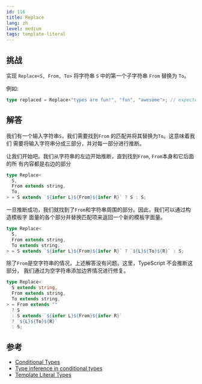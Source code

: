 ```yaml
---
id: 116
title: Replace
lang: zh
level: medium
tags: template-literal
---
```


## 挑战

实现 `Replace<S, From, To>` 将字符串 `S` 中的第一个子字符串 `From` 替换为 `To`。

例如:

```ts
type replaced = Replace<"types are fun!", "fun", "awesome">; // expected to be 'types are awesome!'
```

## 解答

我们有一个输入字符串`S`，我们需要找到`From` 的匹配并将其替换为`To`。这意味着我们
需要将输入字符串分成三部分，并对每一部分进行推断。

让我们开始吧。我们从字符串的左边开始推断，直到找到`From`, `From`本身和它后面的所
有内容都是右边的部分

```ts
type Replace<
  S,
  From extends string,
  To,
> = S extends `${infer L}${From}${infer R}` ? S : S;
```

一旦推断成功，我们就找到了`From`和字符串周围的部分。因此，我们可以通过构造模板字
面量的各个部分并替换匹配项来返回一个新的模板字面量。

```ts
type Replace<
  S,
  From extends string,
  To extends string,
> = S extends `${infer L}${From}${infer R}` ? `${L}${To}${R}` : S;
```

除了`From`是空字符串的情况，上述解答没有问题。这里，TypeScript 不会推断这部分，
我们通过为空字符串添加边界情况进行修复。

```ts
type Replace<
  S extends string,
  From extends string,
  To extends string,
> = From extends ""
  ? S
  : S extends `${infer L}${From}${infer R}`
  ? `${L}${To}${R}`
  : S;
```

## 参考

- [Conditional Types](https://www.typescriptlang.org/docs/handbook/2/conditional-types.html)
- [Type inference in conditional types](https://www.typescriptlang.org/docs/handbook/2/conditional-types.html#inferring-within-conditional-types)
- [Template Literal Types](https://www.typescriptlang.org/docs/handbook/release-notes/typescript-4-1.html#template-literal-types)
